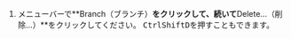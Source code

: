 1. メニューバーで**Branch（ブランチ）**をクリックして、続いて**Delete...（削除...）**をクリックしてください。 <kbd>Ctrl</kbd><kbd>Shift</kbd><kbd>D</kbd>を押すこともできます。
